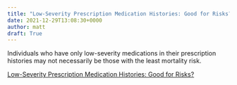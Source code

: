 ```yaml
---
title: "Low-Severity Prescription Medication Histories: Good for Risks?"
date: 2021-12-29T13:08:30+0000
author: matt
draft: True
---
```

Individuals who have only low-severity medications in their prescription histories may not necessarily be those with the least mortality risk.
 

[ Low-Severity Prescription Medication Histories: Good for Risks? ]( https://www.rgare.com/knowledge-center/media/articles/low-severity-prescription-medication-histories-good-for-risks )
